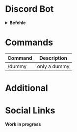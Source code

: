 # Discord Bot
 
<details>
<summary>
  <b>Befehle</b>
</summary>
- Point 1
</details>

# Commands
| Command | Description |
|---|---|
| /dummy | only a dummy|


# Additional

# Social Links
**Work in progress**
